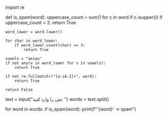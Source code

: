 import re

def is_spam(word):
    uppercase_count = sum(1 for c in word if c.isupper())
    if uppercase_count > 2:
        return True

    word_lower = word.lower()

    for char in word_lower:
        if word_lower.count(char) >= 3:
            return True

    vowels = "aeiou"
    if not any(v in word_lower for v in vowels):
        return True

    if not re.fullmatch(r"[a-zA-Z]+", word):
        return True

    return False

text = input("متن را وارد کنید: ")
words = text.split()

for word in words:
    if is_spam(word):
        print(f"'{word}' -> spam")